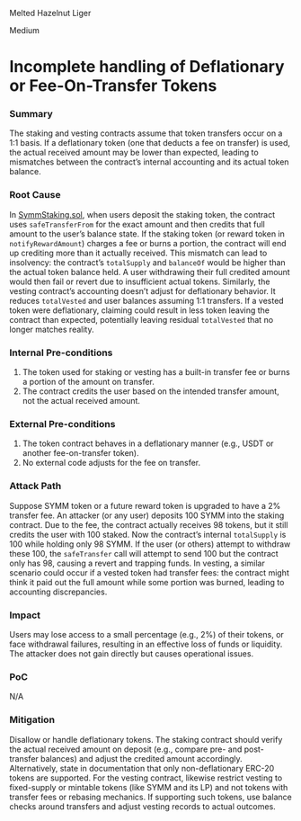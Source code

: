 Melted Hazelnut Liger

Medium

# Incomplete handling of Deflationary or Fee-On-Transfer Tokens

### Summary

The staking and vesting contracts assume that token transfers occur on a 1:1 basis. If a deflationary token (one that deducts a fee on transfer) is used, the actual received amount may be lower than expected, leading to mismatches between the contract’s internal accounting and its actual token balance.

### Root Cause

In [SymmStaking.sol](https://github.com/sherlock-audit/2025-03-symm-io-stacking/blob/main/token/contracts/staking/SymmStaking.sol), when users deposit the staking token, the contract uses `safeTransferFrom` for the exact amount and then credits that full amount to the user’s balance state​. If the staking token (or reward token in `notifyRewardAmount`) charges a fee or burns a portion, the contract will end up crediting more than it actually received. This mismatch can lead to insolvency: the contract’s `totalSupply` and `balanceOf` would be higher than the actual token balance held. A user withdrawing their full credited amount would then fail or revert due to insufficient actual tokens. Similarly, the vesting contract’s accounting doesn’t adjust for deflationary behavior. It reduces `totalVested` and user balances assuming 1:1 transfers. If a vested token were deflationary, claiming could result in less token leaving the contract than expected, potentially leaving residual `totalVested` that no longer matches reality.

### Internal Pre-conditions

1. The token used for staking or vesting has a built-in transfer fee or burns a portion of the amount on transfer.
2. The contract credits the user based on the intended transfer amount, not the actual received amount.

### External Pre-conditions

1. The token contract behaves in a deflationary manner (e.g., USDT or another fee-on-transfer token).
2. No external code adjusts for the fee on transfer.

### Attack Path

Suppose SYMM token or a future reward token is upgraded to have a 2% transfer fee. An attacker (or any user) deposits 100 SYMM into the staking contract. Due to the fee, the contract actually receives 98 tokens, but it still credits the user with 100 staked​. Now the contract’s internal `totalSupply` is 100 while holding only 98 SYMM. If the user (or others) attempt to withdraw these 100, the `safeTransfer` call will attempt to send 100 but the contract only has 98, causing a revert and trapping funds. In vesting, a similar scenario could occur if a vested token had transfer fees: the contract might think it paid out the full amount while some portion was burned, leading to accounting discrepancies.

### Impact

Users may lose access to a small percentage (e.g., 2%) of their tokens, or face withdrawal failures, resulting in an effective loss of funds or liquidity. The attacker does not gain directly but causes operational issues.

### PoC

N/A

### Mitigation

Disallow or handle deflationary tokens. The staking contract should verify the actual received amount on deposit (e.g., compare pre- and post-transfer balances) and adjust the credited amount accordingly. Alternatively, state in documentation that only non-deflationary ERC-20 tokens are supported. For the vesting contract, likewise restrict vesting to fixed-supply or mintable tokens (like SYMM and its LP) and not tokens with transfer fees or rebasing mechanics. If supporting such tokens, use balance checks around transfers and adjust vesting records to actual outcomes.